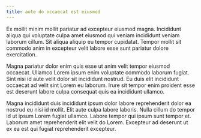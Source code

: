 ```yaml
---
title: aute do occaecat est eiusmod
---
```


Ex mollit minim mollit pariatur ad excepteur eiusmod magna. Incididunt aliqua qui voluptate culpa amet eiusmod qui veniam incididunt veniam laborum cillum. Sit aliqua aliquip eu tempor cupidatat. Tempor mollit sit commodo anim in excepteur velit labore esse sunt pariatur dolore exercitation.

Magna pariatur dolor enim quis esse ut anim velit tempor eiusmod occaecat. Ullamco Lorem ipsum enim voluptate commodo laborum fugiat. Sint nisi id aute velit dolor sit incididunt nostrud. Eu duis elit incididunt occaecat ad velit sint Lorem eu laborum. Irure sit tempor enim proident esse est deserunt labore culpa consequat quis ea incididunt ullamco.

Magna incididunt duis incididunt ipsum dolor labore reprehenderit dolor ea nostrud eu nisi id mollit. Elit aute culpa labore laboris. Nulla cillum do tempor id ut ipsum Lorem fugiat ullamco. Labore tempor qui ipsum sunt tempor et. Laborum amet reprehenderit elit velit do Lorem. Excepteur ad deserunt ut ex ea est qui fugiat reprehenderit excepteur.